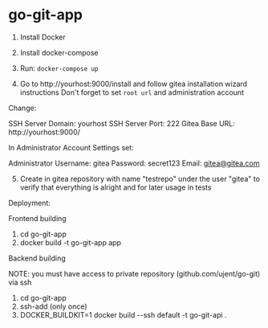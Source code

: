 # go-git-app

1. Install Docker
2. Install docker-compose
3. Run: `docker-compose up`

4. Go to http://yourhost:9000/install and follow gitea installation wizard instructions
Don't forget to set `root url` and administration account

Change:

SSH Server Domain: yourhost
SSH Server Port: 222
Gitea Base URL: http://yourhost:9000/


In Administrator Account Settings set:

Administrator Username: gitea
Password: secret123
Email: gitea@gitea.com

5. Create in gitea repository with name "testrepo" under the user "gitea" to verify 
that everything is alright and for later usage in tests



Deployment:

Frontend building

1. cd go-git-app
2. docker build -t go-git-app app

Backend building

NOTE: you must have access to private repository (github.com/ujent/go-git) via ssh
1. cd go-git-app
2. ssh-add (only once)
3. DOCKER_BUILDKIT=1 docker build --ssh default -t go-git-api .